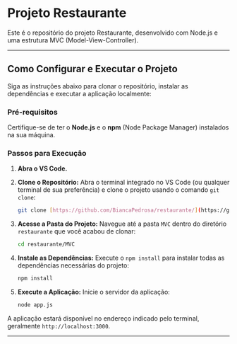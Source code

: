 # Projeto Restaurante

Este é o repositório do projeto Restaurante, desenvolvido com Node.js e uma estrutura MVC (Model-View-Controller).

---

## Como Configurar e Executar o Projeto

Siga as instruções abaixo para clonar o repositório, instalar as dependências e executar a aplicação localmente:

### Pré-requisitos

Certifique-se de ter o **Node.js** e o **npm** (Node Package Manager) instalados na sua máquina.

### Passos para Execução

1.  **Abra o VS Code.**

2.  **Clone o Repositório:**
    Abra o terminal integrado no VS Code (ou qualquer terminal de sua preferência) e clone o projeto usando o comando `git clone`:

    ```bash
    git clone [https://github.com/BiancaPedrosa/restaurante/](https://github.com/BiancaPedrosa/restaurante/)
    ```

3.  **Acesse a Pasta do Projeto:**
    Navegue até a pasta `MVC` dentro do diretório `restaurante` que você acabou de clonar:

    ```bash
    cd restaurante/MVC
    ```

4.  **Instale as Dependências:**
    Execute o `npm install` para instalar todas as dependências necessárias do projeto:

    ```bash
    npm install
    ```

5.  **Execute a Aplicação:**
    Inicie o servidor da aplicação:

    ```bash
    node app.js
    ```

A aplicação estará disponível no endereço indicado pelo terminal, geralmente `http://localhost:3000`.

---